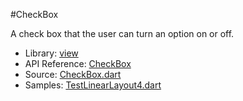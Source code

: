 #CheckBox

A check box that the user can turn an option on or off.

* Library: [view](api:)
* API Reference: [CheckBox](api:view)
* Source: [CheckBox.dart](source:lib/src/view)
* Samples: [TestLinearLayout4.dart](source:test)